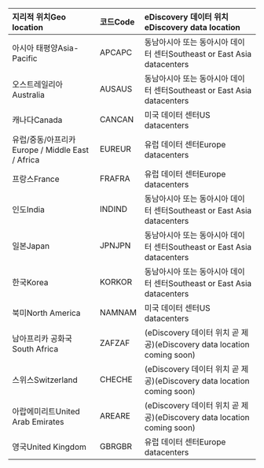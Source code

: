 
|<span data-ttu-id="3ba51-101">**지리적 위치**</span><span class="sxs-lookup"><span data-stu-id="3ba51-101">**Geo location**</span></span>             |<span data-ttu-id="3ba51-102">**코드**</span><span class="sxs-lookup"><span data-stu-id="3ba51-102">**Code**</span></span>|<span data-ttu-id="3ba51-103">**eDiscovery 데이터 위치**</span><span class="sxs-lookup"><span data-stu-id="3ba51-103">**eDiscovery data location**</span></span>      |
|:----------------------------|:-------|:---------------------------------|
|<span data-ttu-id="3ba51-104">아시아 태평양</span><span class="sxs-lookup"><span data-stu-id="3ba51-104">Asia-Pacific</span></span>                 |<span data-ttu-id="3ba51-105">APC</span><span class="sxs-lookup"><span data-stu-id="3ba51-105">APC</span></span>     |<span data-ttu-id="3ba51-106">동남아시아 또는 동아시아 데이터 센터</span><span class="sxs-lookup"><span data-stu-id="3ba51-106">Southeast or East Asia datacenters</span></span>|
|<span data-ttu-id="3ba51-107">오스트레일리아</span><span class="sxs-lookup"><span data-stu-id="3ba51-107">Australia</span></span>                    |<span data-ttu-id="3ba51-108">AUS</span><span class="sxs-lookup"><span data-stu-id="3ba51-108">AUS</span></span>     |<span data-ttu-id="3ba51-109">동남아시아 또는 동아시아 데이터 센터</span><span class="sxs-lookup"><span data-stu-id="3ba51-109">Southeast or East Asia datacenters</span></span>|
|<span data-ttu-id="3ba51-110">캐나다</span><span class="sxs-lookup"><span data-stu-id="3ba51-110">Canada</span></span>                       |<span data-ttu-id="3ba51-111">CAN</span><span class="sxs-lookup"><span data-stu-id="3ba51-111">CAN</span></span>     |<span data-ttu-id="3ba51-112">미국 데이터 센터</span><span class="sxs-lookup"><span data-stu-id="3ba51-112">US datacenters</span></span>                    |
|<span data-ttu-id="3ba51-113">유럽/중동/아프리카</span><span class="sxs-lookup"><span data-stu-id="3ba51-113">Europe / Middle East / Africa</span></span>|<span data-ttu-id="3ba51-114">EUR</span><span class="sxs-lookup"><span data-stu-id="3ba51-114">EUR</span></span>     |<span data-ttu-id="3ba51-115">유럽 데이터 센터</span><span class="sxs-lookup"><span data-stu-id="3ba51-115">Europe datacenters</span></span>                |
|<span data-ttu-id="3ba51-116">프랑스</span><span class="sxs-lookup"><span data-stu-id="3ba51-116">France</span></span>                       |<span data-ttu-id="3ba51-117">FRA</span><span class="sxs-lookup"><span data-stu-id="3ba51-117">FRA</span></span>     |<span data-ttu-id="3ba51-118">유럽 데이터 센터</span><span class="sxs-lookup"><span data-stu-id="3ba51-118">Europe datacenters</span></span>                |
|<span data-ttu-id="3ba51-119">인도</span><span class="sxs-lookup"><span data-stu-id="3ba51-119">India</span></span>                        |<span data-ttu-id="3ba51-120">IND</span><span class="sxs-lookup"><span data-stu-id="3ba51-120">IND</span></span>     |<span data-ttu-id="3ba51-121">동남아시아 또는 동아시아 데이터 센터</span><span class="sxs-lookup"><span data-stu-id="3ba51-121">Southeast or East Asia datacenters</span></span>|
|<span data-ttu-id="3ba51-122">일본</span><span class="sxs-lookup"><span data-stu-id="3ba51-122">Japan</span></span>                        |<span data-ttu-id="3ba51-123">JPN</span><span class="sxs-lookup"><span data-stu-id="3ba51-123">JPN</span></span>     |<span data-ttu-id="3ba51-124">동남아시아 또는 동아시아 데이터 센터</span><span class="sxs-lookup"><span data-stu-id="3ba51-124">Southeast or East Asia datacenters</span></span>|
|<span data-ttu-id="3ba51-125">한국</span><span class="sxs-lookup"><span data-stu-id="3ba51-125">Korea</span></span>                        |<span data-ttu-id="3ba51-126">KOR</span><span class="sxs-lookup"><span data-stu-id="3ba51-126">KOR</span></span>     |<span data-ttu-id="3ba51-127">동남아시아 또는 동아시아 데이터 센터</span><span class="sxs-lookup"><span data-stu-id="3ba51-127">Southeast or East Asia datacenters</span></span>|
|<span data-ttu-id="3ba51-128">북미</span><span class="sxs-lookup"><span data-stu-id="3ba51-128">North America</span></span>                |<span data-ttu-id="3ba51-129">NAM</span><span class="sxs-lookup"><span data-stu-id="3ba51-129">NAM</span></span>     |<span data-ttu-id="3ba51-130">미국 데이터 센터</span><span class="sxs-lookup"><span data-stu-id="3ba51-130">US datacenters</span></span>                    |
|<span data-ttu-id="3ba51-131">남아프리카 공화국</span><span class="sxs-lookup"><span data-stu-id="3ba51-131">South Africa</span></span>                 |<span data-ttu-id="3ba51-132">ZAF</span><span class="sxs-lookup"><span data-stu-id="3ba51-132">ZAF</span></span>     |<span data-ttu-id="3ba51-133">(eDiscovery 데이터 위치 곧 제공)</span><span class="sxs-lookup"><span data-stu-id="3ba51-133">(eDiscovery data location coming soon)</span></span>|
|<span data-ttu-id="3ba51-134">스위스</span><span class="sxs-lookup"><span data-stu-id="3ba51-134">Switzerland</span></span>                  |<span data-ttu-id="3ba51-135">CHE</span><span class="sxs-lookup"><span data-stu-id="3ba51-135">CHE</span></span>     |<span data-ttu-id="3ba51-136">(eDiscovery 데이터 위치 곧 제공)</span><span class="sxs-lookup"><span data-stu-id="3ba51-136">(eDiscovery data location coming soon)</span></span>|
|<span data-ttu-id="3ba51-137">아랍에미리트</span><span class="sxs-lookup"><span data-stu-id="3ba51-137">United Arab Emirates</span></span>         |<span data-ttu-id="3ba51-138">ARE</span><span class="sxs-lookup"><span data-stu-id="3ba51-138">ARE</span></span>     |<span data-ttu-id="3ba51-139">(eDiscovery 데이터 위치 곧 제공)</span><span class="sxs-lookup"><span data-stu-id="3ba51-139">(eDiscovery data location coming soon)</span></span>|
|<span data-ttu-id="3ba51-140">영국</span><span class="sxs-lookup"><span data-stu-id="3ba51-140">United Kingdom</span></span>               |<span data-ttu-id="3ba51-141">GBR</span><span class="sxs-lookup"><span data-stu-id="3ba51-141">GBR</span></span>     |<span data-ttu-id="3ba51-142">유럽 데이터 센터</span><span class="sxs-lookup"><span data-stu-id="3ba51-142">Europe datacenters</span></span>                |
